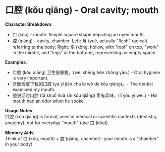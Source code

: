 # **口腔 (kǒu qiāng) - Oral cavity; mouth**

**Character Breakdown**:  
- 口 (kǒu) - mouth. Simple square shape depicting an open mouth.  
- 腔 (qiāng) - cavity, chamber. Left: 月 (yuè, actually "flesh" radical) referring to the body; Right: 空 (kōng, hollow, with "roof" on top, "work" in the middle, and "legs" at the bottom), representing an empty space.

**Examples**:  
- 口腔 (kǒu qiāng) 卫生很重要。(wèi shēng hěn zhòng yào.) - Oral hygiene is very important.  
- 牙医检查了我的口腔 (yá yī jiǎn chá le wǒ de kǒu qiāng)。- The dentist examined my mouth.  
- 他说话时口腔 (tā shuō huà shí kǒu qiāng) 里有异味。(lǐ yǒu yì wèi.) - His mouth had an odor when he spoke.

**Usage Notes**:  
口腔 (kǒu qiāng) is formal, used in medical or scientific contexts (dentistry, anatomy), not for everyday "mouth" (use 口 (kǒu)).

**Memory Aids**:  
Think of 口 (kǒu, mouth) + 腔 (qiāng, chamber)- your mouth is a “chamber” in your body!